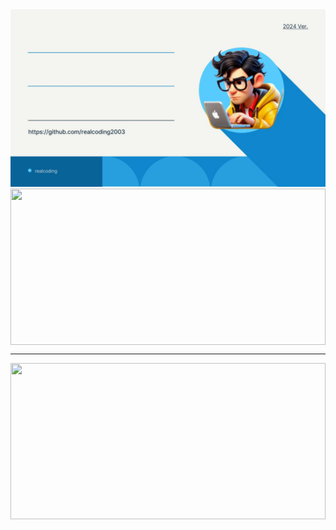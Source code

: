 <div>
  <img src="realcoding.gif">
</div>

<picture>
  <source
    srcset="https://github-readme-stats.vercel.app/api?username=realcoding2003&show_icons=true&theme=dark"
    media="(prefers-color-scheme: dark)"
  />
  <source
    srcset="https://github-readme-stats.vercel.app/api?username=realcoding2003&show_icons=true"
    media="(prefers-color-scheme: light), (prefers-color-scheme: no-preference)"
  />
  <img height="250" width="100%" align="center" src="https://github-readme-stats.vercel.app/api?username=anuraghazra&show_icons=true" />
</picture>

---

<picture>
  <source
    srcset="https://github-readme-stats.vercel.app/api/top-langs/?username=realcoding2003&layout=compact&theme=dark"
    media="(prefers-color-scheme: dark)"
  />
  <source
    srcset="https://github-readme-stats.vercel.app/api/top-langs/?username=realcoding2003&layout=compact"
    media="(prefers-color-scheme: light), (prefers-color-scheme: no-preference)"
  />
  <img height="250" width="100%" align="center" src="https://github-readme-stats.vercel.app/api?username=anuraghazra&show_icons=true" />
</picture>
